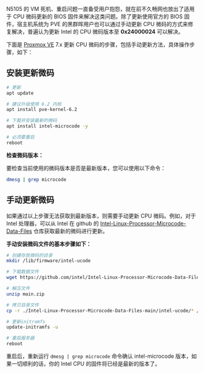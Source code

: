 N5105 的 VM 死机、重启问题一直备受用户抱怨，就在前不久畅网也放出了适用于 CPU 微码更新的 BIOS 固件来解决这类问题。除了更新使用官方的 BIOS 固件，宿主机系统为 PVE 的黑群晖用户也可以通过手动更新 CPU 微码的方式来修复解决，普遍认为更新 Intel 的 CPU 微码版本至 **0x24000024** 可以解决。

下面是 [Proxmox VE](https://www.moewah.com/tag/proxmox/ "Proxmox VE") 7.x 更新 CPU 微码的步骤，包括手动更新方法，具体操作步骤，如下：

## 安装更新微码

```bash
# 更新
apt update

# 建议升级使用 6.2 内核
apt install pve-kernel-6.2

# 下载并安装最新的微码
apt install intel-microcode -y

# 必须要重启
reboot
```

**检查微码版本：**

要检查当前使用的微码版本是否是最新版本，您可以使用以下命令：

```bash
dmesg | grep microcode
```

## 手动更新微码

如果通过以上步骤无法获取到最新版本，则需要手动更新 CPU 微码。例如，对于 Intel 处理器，可以从 Intel 在 github 的 [Intel-Linux-Processor-Microcode-Data-Files](https://www.moewah.com/go/aHR0cHM6Ly9naXRodWIuY29tL2ludGVsL0ludGVsLUxpbnV4LVByb2Nlc3Nvci1NaWNyb2NvZGUtRGF0YS1GaWxlcw==) 仓库获取最新的微码进行更新。

**手动安装微码文件的基本步骤如下：**

```bash
# 创建存放微码的目录
mkdir /lib/firmware/intel-ucode

# 下载数据文件
wget https://github.com/intel/Intel-Linux-Processor-Microcode-Data-Files/archive/main.zip

# 解压文件
unzip main.zip

# 拷贝目录文件
cp -r ./Intel-Linux-Processor-Microcode-Data-Files-main/intel-ucode/* /lib/firmware/intel-ucode/

# 更新initramfs
update-initramfs -u

# 重启服务器
reboot
```

重启后，重新运行 `dmesg | grep microcode` 命令确认 intel-microcode 版本，如果一切顺利的话，你的 Intel CPU 的固件将已经是最新的版本了。

